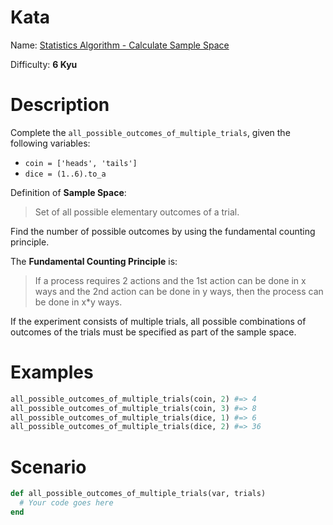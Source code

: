 # Kata
Name: [Statistics Algorithm - Calculate Sample Space](https://www.codewars.com/kata/statistics-algorithm-calculate-sample-space)

Difficulty: **6 Kyu**

# Description
Complete the `all_possible_outcomes_of_multiple_trials`, given the following variables:

* `coin = ['heads', 'tails']`
* `dice = (1..6).to_a`

Definition of **Sample Space**:

> Set of all possible elementary outcomes of a trial.

Find the number of possible outcomes by using the fundamental counting principle.

The **Fundamental Counting Principle** is:

> If a process requires 2 actions and the 1st action can be done in x ways and the 2nd action can be done in y ways, then the process can be done in x*y ways.

If the experiment consists of multiple trials, all possible combinations of outcomes of the trials must be specified as part of the sample space. 

# Examples
```ruby
all_possible_outcomes_of_multiple_trials(coin, 2) #=> 4
all_possible_outcomes_of_multiple_trials(coin, 3) #=> 8
all_possible_outcomes_of_multiple_trials(dice, 1) #=> 6
all_possible_outcomes_of_multiple_trials(dice, 2) #=> 36
```

# Scenario
```ruby
def all_possible_outcomes_of_multiple_trials(var, trials)
  # Your code goes here
end
```